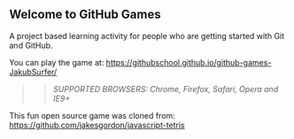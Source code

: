 ## Welcome to GitHub Games

A project based learning activity for people who are getting started with Git and GitHub.

You can play the game at: https://githubschool.github.io/github-games-JakubSurfer/

>> _*SUPPORTED BROWSERS*: Chrome, Firefox, Safari, Opera and IE9+_

This fun open source game was cloned from: https://github.com/jakesgordon/javascript-tetris
